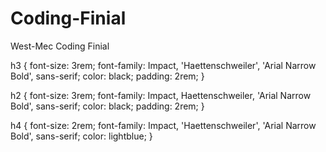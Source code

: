 # Coding-Finial
West-Mec Coding Finial

















h3 {
    font-size: 3rem;
    font-family: Impact, 'Haettenschweiler', 'Arial Narrow Bold', sans-serif;
    color: black;
    padding: 2rem;
}

h2 {
    font-size: 3rem;
    font-family: Impact, Haettenschweiler, 'Arial Narrow Bold', sans-serif;
    color: black;
    padding: 2rem;
}

h4 {
    font-size: 2rem;
    font-family: Impact, 'Haettenschweiler', 'Arial Narrow Bold', sans-serif;
    color: lightblue;
}